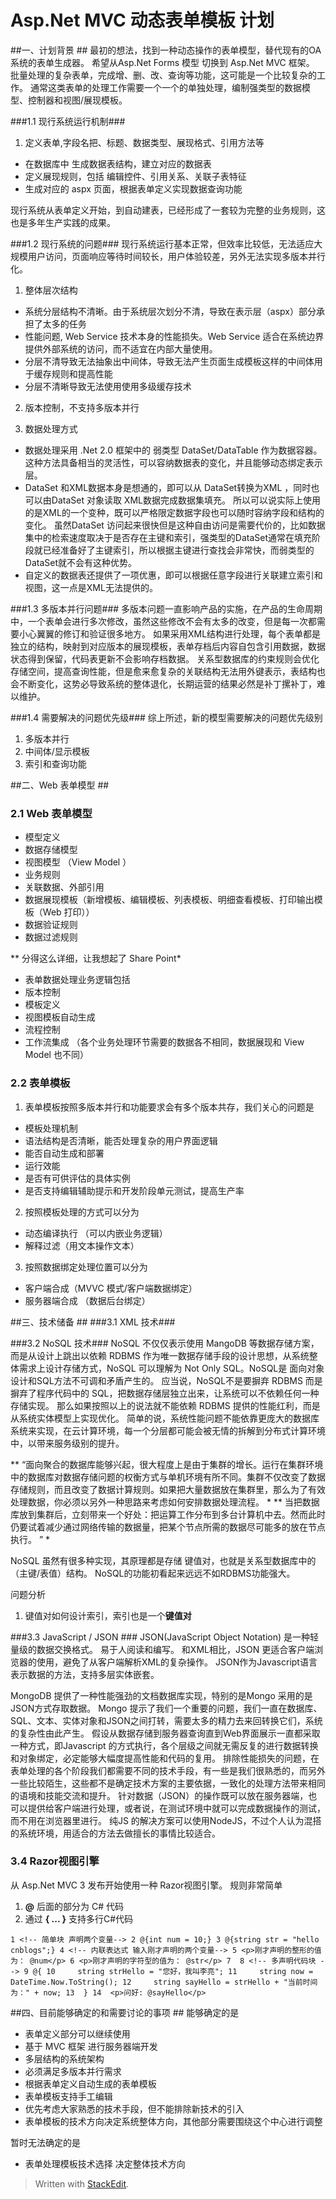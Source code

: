 Asp.Net MVC  动态表单模板 计划
==============================

##一、计划背景 ##
最初的想法，找到一种动态操作的表单模型，替代现有的OA系统的表单生成器。
希望从Asp.Net Forms 模型 切换到  Asp.Net MVC 框架。
批量处理的复杂表单，完成增、删、改、查询等功能，这可能是一个比较复杂的工作。
通常这类表单的处理工作需要一个一个的单独处理，编制强类型的数据模型、控制器和视图/展现模板。

###1.1 现行系统运行机制###
 1.  定义表单,字段名把、标题、数据类型、展现格式、引用方法等
 - 在数据库中 生成数据表结构，建立对应的数据表
 - 定义展现规则，包括 编辑控件、引用关系、关联子表特征
 - 生成对应的 aspx 页面，根据表单定义实现数据查询功能

现行系统从表单定义开始，到自动建表，已经形成了一套较为完整的业务规则，这也是多年生产实践的成果。


###1.2 现行系统的问题###
现行系统运行基本正常，但效率比较低，无法适应大规模用户访问，页面响应等待时间较长，用户体验较差，另外无法实现多版本并行化。

1. 整体层次结构

 - 系统分层结构不清晰。由于系统层次划分不清，导致在表示层（aspx）部分承担了太多的任务
 - 性能问题, Web Service 技术本身的性能损失。Web Service 适合在系统边界提供外部系统的访问，而不适宜在内部大量使用。
 - 分层不清导致无法抽象出中间体，导致无法产生页面生成模板这样的中间体用于缓存规则和提高性能
 - 分层不清晰导致无法使用使用多级缓存技术

2. 版本控制，不支持多版本并行

3. 数据处理方式

 - 数据处理采用 .Net 2.0 框架中的 弱类型 DataSet/DataTable 作为数据容器。
这种方法具备相当的灵活性，可以容纳数据表的变化，并且能够动态绑定表示层。
 - DataSet 和XML数据本身是想通的，即可以从 DataSet转换为XML ，同时也可以由DataSet 对象读取 XML数据完成数据集填充。
所以可以说实际上使用的是XML的一个变种，既可以严格限定数据字段也可以随时容纳字段和结构的变化。
虽然DataSet 访问起来很快但是这种自由访问是需要代价的，比如数据集中的检索速度取决于是否存在主键和索引，强类型的DataSet通常在填充阶段就已经准备好了主键索引，所以根据主键进行查找会非常快，而弱类型的DataSet就不会有这种优势。
 - 自定义的数据表还提供了一项优惠，即可以根据任意字段进行关联建立索引和视图，这一点是XML无法提供的。

###1.3 多版本并行问题###
多版本问题一直影响产品的实施，在产品的生命周期中，一个表单会进行多次修改，虽然这些修改不会有太多的改变，但是每一次都需要小心翼翼的修订和验证很多地方。
如果采用XML结构进行处理，每个表单都是独立的结构，映射到对应版本的展现模板，表单存档后内容自包含引用数据，数据状态得到保留，代码表更新不会影响存档数据。
关系型数据库的约束规则会优化存储空间，提高查询性能，但是愈来愈复杂的关联结构无法用外键表示，表结构也会不断变化，这势必导致系统的整体退化，长期运营的结果必然是补丁摞补丁，难以维护。

###1.4 需要解决的问题优先级###
综上所述，新的模型需要解决的问题优先级别
1. 多版本并行
2. 中间体/显示模板
3. 索引和查询功能

##二、Web 表单模型 ##
### 2.1 Web 表单模型 ###
 - 模型定义
 - 数据存储模型
 - 视图模型 （View Model ）
 - 业务规则
 - 关联数据、外部引用
 - 数据展现模板（新增模板、编辑模板、列表模板、明细查看模板、打印输出模板（Web 打印））
 - 数据验证规则
 - 数据过滤规则
 
 ** 分得这么详细，让我想起了 Share Point*

- 表单数据处理业务逻辑包括
 - 版本控制
 - 模板定义
 - 视图模板自动生成
 - 流程控制
 - 工作流集成 （各个业务处理环节需要的数据各不相同，数据展现和 View Model 也不同）

### 2.2 表单模板 ###
1. 表单模板按照多版本并行和功能要求会有多个版本共存，我们关心的问题是
 - 模板处理机制
 - 语法结构是否清晰，能否处理复杂的用户界面逻辑
 - 能否自动生成和部署
 - 运行效能
 - 是否有可供评估的具体实例
 - 是否支持编辑辅助提示和开发阶段单元测试，提高生产率
 
2. 按照模板处理的方式可以分为
  - 动态编译执行 （可以内嵌业务逻辑）
  - 解释过滤（用文本操作文本）

3. 按照数据绑定处理位置可以分为
 - 客户端合成（MVVC 模式/客户端数据绑定）
 - 服务器端合成 （数据后台绑定）




##三、技术储备 ##
###3.1 XML 技术###


###3.2 NoSQL 技术###
NoSQL 不仅仅表示使用 MangoDB 等数据存储方案，而是从设计上跳出以依赖 RDBMS 作为唯一数据存储手段的设计思想，从系统整体需求上设计存储方式，NoSQL 可以理解为 Not Only SQL。NoSQL是 面向对象设计和SQL方法不可调和矛盾产生的。
应当说，NoSQL不是要摒弃 RDBMS 而是摒弃了程序代码中的 SQL，把数据存储层独立出来，让系统可以不依赖任何一种存储实现。
那么如果按照以上的说法就不能依赖 RDBMS 提供的性能红利，而是从系统实体模型上实现优化。
简单的说，系统性能问题不能依靠更庞大的数据库系统来实现，在云计算环境，每一个分层都可能会被无情的拆解到分布式计算环境中，以带来服务级别的提升。

** “面向聚合的数据库能够兴起，很大程度上是由于集群的增长。运行在集群环境中的数据库对数据存储问题的权衡方式与单机环境有所不同。集群不仅改变了数据存储规则，而且改变了数据计算规则。如果把大量数据放在集群里，那么为了有效处理数据，你必须以另外一种思路来考虑如何安排数据处理流程。 *
** 当把数据库放到集群后，立刻带来一个好处：把运算工作分布到多台计算机中去。然而此时仍要试着减少通过网络传输的数据量，把某个节点所需的数据尽可能多的放在节点执行。 ” *

NoSQL 虽然有很多种实现，其原理都是存储 键值对，也就是关系型数据库中的（主键/表值）结构。
NoSQL的功能初看起来远远不如RDBMS功能强大。

问题分析
1. 键值对如何设计索引，索引也是一个**键值对**


###3.3 JavaScript / JSON ###
JSON(JavaScript Object Notation) 是一种轻量级的数据交换格式。 易于人阅读和编写。
和XML相比，JSON 更适合客户端浏览器的使用，避免了从客户端解析XML的复杂操作。
JSON作为Javascript语言表示数据的方法，支持多层实体嵌套。

MongoDB 提供了一种性能强劲的文档数据库实现，特别的是Mongo 采用的是JSON方式存取数据。
Mongo 提示了我们一个重要的问题，我们一直在数据库、SQL、文本、实体对象和JSON之间打转，需要太多的精力去来回转换它们，系统的复杂性由此产生。
假设从数据存储到服务器查询直到Web界面展示一直都采取一种方式，即Javascript 的方式执行，各个层级之间就无需反复的进行数据转换和对象绑定，必定能够大幅度提高性能和代码的复用。
排除性能损失的问题，在表单处理的各个阶段我们都需要不同的技术手段，有一些是我们很熟悉的，而另外一些比较陌生，这些都不是确定技术方案的主要依据，一致化的处理方法带来相同的语境和技能交流和提升。
针对数据（JSON）的操作既可以放在服务器端，也可以提供给客户端进行处理，或者说，在测试环境中就可以完成数据操作的测试，而不用在浏览器里进行。
纯JS 的解决方案可以使用NodeJS，不过个人认为混搭的系统环境，用适合的方法去做擅长的事情比较适合。

### 3.4 Razor视图引擎 ###
 从 Asp.Net MVC 3 发布开始使用一种 Razor视图引擎。
 规则非常简单
 
  1. **@** 后面的部分为 C# 代码
  2. 通过 **{ ...  }** 支持多行C#代码
  
 `
 1 <!-- 简单块 声明两个变量-->
 2 @{int num = 10;}
 3 @{string str = "hello cnblogs";}
 4 <!-- 内联表达式 输入刚才声明的两个变量-->
 5 <p>刚才声明的整形的值为： @num</p>
 6 <p>刚才声明的字符型的值为： @str</p>
 7 
 8 <!-- 多声明代码块 -->
 9 @{
10     string strHello = "您好，我叫李亮";
11     string now = DateTime.Now.ToString();
12     string sayHello = strHello + "当前时间为：" + now;
13  }
14  <p>问好: @sayHello</p>
 `
 
 
##四、目前能够确定的和需要讨论的事项 ##
能够确定的是

 - 表单定义部分可以继续使用
 - 基于 MVC 框架 进行服务器端开发
 - 多层结构的系统架构
 - 必须满足多版本并行需求
 - 根据表单定义自动生成的表单模板
 - 表单模板支持手工编辑
 - 优先考虑大家熟悉的技术手段，但不能排除新技术的引入
 - 表单模板的技术方向决定系统整体方向，其他部分需要围绕这个中心进行调整

暂时无法确定的是

 - 表单处理模板技术选择 决定整体技术方向


> Written with [StackEdit](https://stackedit.io/).